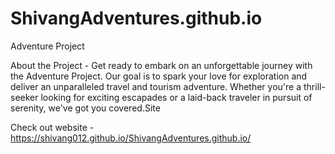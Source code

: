 # ShivangAdventures.github.io

Adventure Project 

About the Project - Get ready to embark on an unforgettable journey with the Adventure Project. Our goal is to spark your love for exploration and deliver an unparalleled travel and tourism adventure. Whether you're a thrill-seeker looking for exciting escapades or a laid-back traveler in pursuit of serenity, we've got you covered.Site 

Check out website - https://shivang012.github.io/ShivangAdventures.github.io/
